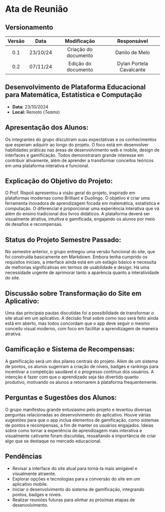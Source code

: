 # Ata de Reunião

## Versionamento

| Versão | Data | Modificação | Responsável |
| :-: | :-: | :-: | :-: |
| 0.1 | 23/10/24 | Criação do documento | Danilo de Melo |
| 0.2 | 07/11/24 | Edição do documento | Dylan Portela Cavalcante |

## Desenvolvimento de Plataforma Educacional para Matemática, Estatística e Computação

* **Data:** 23/10/2024
* **Local:** Remoto (*Teams*)

## Apresentação dos Alunos:

Os integrantes do grupo discutiram suas expectativas e os conhecimentos que esperam adquirir ao longo do projeto. O foco está em desenvolver habilidades práticas nas áreas de desenvolvimento web e mobile, design de interfaces e gamificação. Todos demonstraram grande interesse em contribuir ativamente, além de aprender a transformar conceitos teóricos em uma plataforma interativa e funcional.

## Explicação do Objetivo do Projeto:

O Prof. Rispoli apresentou a visão geral do projeto, inspirado em plataformas modernas como Brilliant e Duolingo. O objetivo é criar uma ferramenta inovadora de aprendizagem focada em matemática, estatística e computação. O diferencial é proporcionar uma experiência interativa que vá além do ensino tradicional dos livros didáticos. A plataforma deverá ser visualmente atrativa, intuitiva e gamificada, engajando os alunos por meio de desafios e recompensas.

## Status do Projeto Semestre Passado:
No semestre anterior, o grupo entregou uma versão funcional do site, que foi construída basicamente em Markdown. Embora tenha cumprido os requisitos iniciais, a interface ainda está em um estágio básico e necessita de melhorias significativas em termos de usabilidade e design. Há uma necessidade urgente de aprimorar tanto a aparência quanto a interatividade do site.

## Discussão sobre Transformação do Site em Aplicativo:
Uma das principais pautas discutidas foi a possibilidade de transformar o site atual em um aplicativo. A decisão final sobre como isso será feito ainda está em aberto, mas todos concordam que o app deve seguir o mesmo conceito visual moderno, com foco em facilitar a aprendizagem de maneira atrativa.

## Gamificação e Sistema de Recompensas:
A gamificação será um dos pilares centrais do projeto. Além de um sistema de pontos, os alunos sugeriram a criação de níveis, badges e rankings para incentivar a competição saudável e o progresso contínuo dos usuários. A intenção é fazer com que o aprendizado seja tão divertido quanto produtivo, motivando os alunos a retornarem à plataforma frequentemente.

## Perguntas e Sugestões dos Alunos:
O grupo manifestou grande entusiasmo pelo projeto e levantou diversas perguntas relacionadas ao desenvolvimento do aplicativo. Houve várias sugestões para que o app inclua elementos de gamificação, como sistemas de pontos e recompensas, a fim de manter os usuários engajados. Ideias sobre como tornar a experiência de aprendizagem mais interativa e visualmente cativante foram discutidas, ressaltando a importância de criar algo que se destaque no mercado educacional.

## Pendências

* Revisar a interface do site atual para torná-la mais amigável e visualmente atraente.
* Explorar opções e tecnologias para a conversão do site em um aplicativo mobile.
* Iniciar o desenvolvimento do sistema de gamificação, integrando pontos, badges e níveis.
* Realizar reuniões futuras para alinhar as próximas etapas de desenvolvimento.
